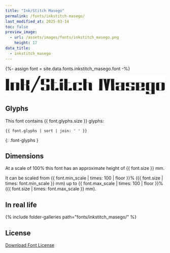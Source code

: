 ```yaml
---
title: "Ink/Stitch Masego"
permalink: /fonts/inkstitch-masego/
last_modified_at: 2025-03-14
toc: false
preview_image:
  - url: /assets/images/fonts/inkstitch_masego.png
    height: 17
data_title:
  - inkstitch_masego
---
```

{%- assign font = site.data.fonts.inkstitch_masego.font -%}

![Inkstitch Masego](/assets/images/fonts/inkstitch_masego.png)

## Glyphs

This font contains  {{ font.glyphs.size }} glyphs:

```
{{ font.glyphs | sort | join: ' ' }}
```
{: .font-glyphs }

## Dimensions

At a scale of 100% this font has an approximate height of {{ font.size }} mm. 

It can be scaled from {{ font.min_scale | times: 100 | floor }}% ({{ font.size | times: font.min_scale }} mm)
up to {{ font.max_scale | times: 100 | floor }}% ({{ font.size | times: font.max_scale }} mm).

## In real life

{% include folder-galleries path="fonts/inkstitch_masego/" %}

## License

[Download Font License](https://github.com/inkstitch/inkstitch/tree/main/fonts/inkstitch_masego/LICENSE)
